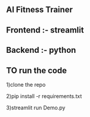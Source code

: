 ## AI Fitness Trainer

## Frontend :- streamlit

## Backend :- python


## TO run the code

1)clone the repo

2)pip install -r requirements.txt

3)streamlit run Demo.py
